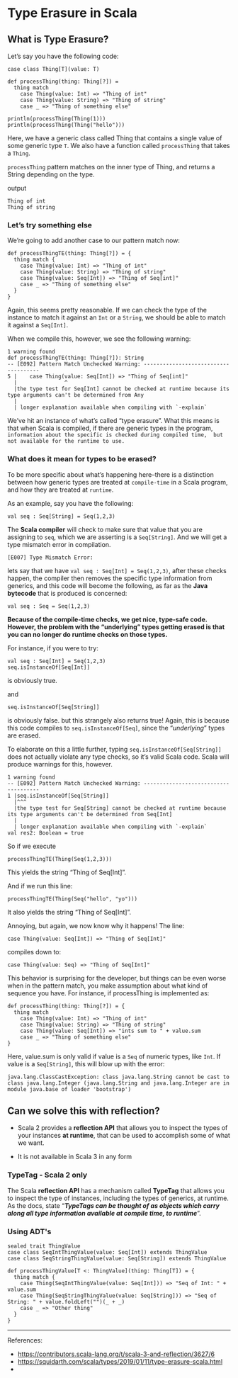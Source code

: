 # Type Erasure in Scala

## What is Type Erasure?

Let’s say you have the following code:
```
case class Thing[T](value: T)

def processThing(thing: Thing[?]) =
  thing match
    case Thing(value: Int) => "Thing of int"
    case Thing(value: String) => "Thing of string"
    case _ => "Thing of something else"

println(processThing(Thing(1)))
println(processThing(Thing("hello")))
```
Here, we have a generic class called Thing that contains a single value of some generic type `T`.
We also have a function called `processThing` that takes a `Thing`.

`processThing` pattern matches on the inner type of Thing, and returns a String depending on the type.

output
```
Thing of int  
Thing of string
```

### Let’s try something else

We’re going to add another case to our pattern match now:
```
def processThingTE(thing: Thing[?]) = {
  thing match {
    case Thing(value: Int) => "Thing of int"
    case Thing(value: String) => "Thing of string"
    case Thing(value: Seq[Int]) => "Thing of Seq[int]"
    case _ => "Thing of something else"
  }
}
```

Again, this seems pretty reasonable. If we can check the type of the instance to match it against an `Int` or a `String`,
we should be able to match it against a `Seq[Int]`.

When we compile this, however, we see the following warning:

```
1 warning found
def processThingTE(thing: Thing[?]): String
-- [E092] Pattern Match Unchecked Warning: -------------------------------------
5 |    case Thing(value: Seq[Int]) => "Thing of Seq[int]"
  |               ^
  |the type test for Seq[Int] cannot be checked at runtime because its type arguments can't be determined from Any
  |
  | longer explanation available when compiling with `-explain`

```

We’ve hit an instance of what’s called “type erasure”. 
What this means is that when Scala is compiled, if there are generic types in the program, 
`information about the specific is checked during compiled time, 
but not available for the runtime to use.`

### What does it mean for types to be erased?

To be more specific about what’s happening here–there is a distinction between how generic types are treated at 
`compile-time` in a Scala program, and how they are treated at `runtime`.

As an example, say you have the following:

```
val seq : Seq[String] = Seq(1,2,3)
```

The **Scala compiler** will check to make sure that value that you are assigning to `seq`, which we are asserting is a `Seq[String]`.
And we will get a type mismatch error in compilation.

```
[E007] Type Mismatch Error:
```

lets say that we have `val seq : Seq[Int] = Seq(1,2,3)`, after these checks happen,
the compiler then removes the specific type information from generics, 
and this code will become the following, as far as the **Java bytecode** that is produced is concerned:

```
val seq : Seq = Seq(1,2,3)
```

**Because of the compile-time checks, we get nice, type-safe code. 
However, the problem with the “underlying” types getting erased is that you can no longer do runtime checks on those types.**

For instance, if you were to try:

```
val seq : Seq[Int] = Seq(1,2,3)
seq.isInstanceOf[Seq[Int]]
```
is obviously true.

and 
```
seq.isInstanceOf[Seq[String]]
```
is obviously false. but this strangely also returns true! 
Again, this is because this code compiles to `seq.isInstanceOf[Seq]`, since the “_underlying_” types are erased.

To elaborate on this a little further, typing `seq.isInstanceOf[Seq[String]]` does not actually violate any type checks,
so it’s valid Scala code. Scala will produce warnings for this, however.

```
1 warning found
-- [E092] Pattern Match Unchecked Warning: -------------------------------------
1 |seq.isInstanceOf[Seq[String]]
  |^^^
  |the type test for Seq[String] cannot be checked at runtime because its type arguments can't be determined from Seq[Int]
  |
  | longer explanation available when compiling with `-explain`
val res2: Boolean = true
```

So if we execute
```
processThingTE(Thing(Seq(1,2,3)))
```
This yields the string “Thing of Seq[Int]”.

And if we run this line:
```
processThingTE(Thing(Seq("hello", "yo")))
```
It also yields the string “Thing of Seq[Int]”.

Annoying, but again, we now know why it happens! The line:

```
case Thing(value: Seq[Int]) => "Thing of Seq[Int]"
```
compiles down to:
```
case Thing(value: Seq) => "Thing of Seq[Int]"
```

This behavior is surprising for the developer, but things can be even worse when in the pattern match, 
you make assumption about what kind of sequence you have. 
For instance, if processThing is implemented as:

```
def processThing(thing: Thing[?]) = {
  thing match
    case Thing(value: Int) => "Thing of int"
    case Thing(value: String) => "Thing of string"
    case Thing(value: Seq[Int]) => "ints sum to " + value.sum
    case _ => "Thing of something else"
}
```
Here, value.sum is only valid if value is a `Seq` of numeric types, like `Int`.
If value is a `Seq[String]`, this will blow up with the error:

```
java.lang.ClassCastException: class java.lang.String cannot be cast to class java.lang.Integer (java.lang.String and java.lang.Integer are in module java.base of loader 'bootstrap')
```

## Can we solve this with reflection?

- Scala 2 provides a **reflection API** that allows you to inspect the types of your instances **at runtime**, 
that can be used to accomplish some of what we want.
 
- It is not available in Scala 3 in any form
### TypeTag - Scala 2 only
The Scala **reflection API** has a mechanism called **TypeTag** that allows you to inspect the type of instances,
including the types of generics, at runtime. 
As the docs, state “_**TypeTags can be thought of as objects which carry along all type information available at compile time, to runtime**_”.

### Using ADT's

```
sealed trait ThingValue
case class SeqIntThingValue(value: Seq[Int]) extends ThingValue
case class SeqStringThingValue(value: Seq[String]) extends ThingValue

def processThingValue[T <: ThingValue](thing: Thing[T]) = {
  thing match {
    case Thing(SeqIntThingValue(value: Seq[Int])) => "Seq of Int: " + value.sum
    case Thing(SeqStringThingValue(value: Seq[String])) => "Seq of String: " + value.foldLeft("")(_ + _)
    case _ => "Other thing"
  }
}
```

___
References:
- https://contributors.scala-lang.org/t/scala-3-and-reflection/3627/6
- https://squidarth.com/scala/types/2019/01/11/type-erasure-scala.html
- 